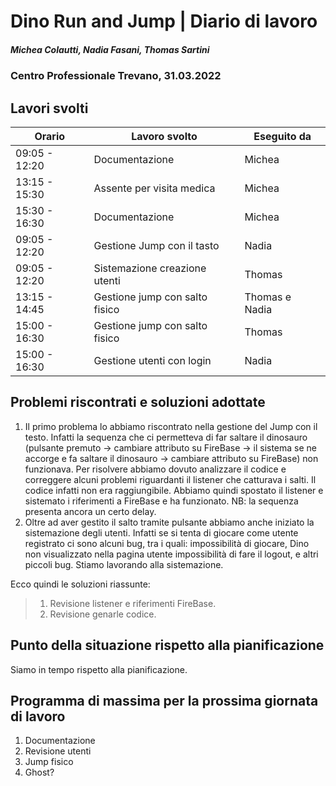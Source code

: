 # Dino Run and Jump | Diario di lavoro
##### Michea Colautti, Nadia Fasani, Thomas Sartini
### Centro Professionale Trevano, 31.03.2022

## Lavori svolti


| Orario        | Lavoro svolto                                     | Eseguito da       |
|---------------|---------------------------------------------------|-------------------|
| 09:05 - 12:20 | Documentazione                                    | Michea            |
| 13:15 - 15:30 | Assente per visita medica                         | Michea            |
| 15:30 - 16:30 | Documentazione                                    | Michea            |
| 09:05 - 12:20 | Gestione Jump con il tasto                        | Nadia             |
| 09:05 - 12:20 | Sistemazione creazione utenti                     | Thomas            |
| 13:15 - 14:45 | Gestione jump con salto fisico                    | Thomas e Nadia    |
| 15:00 - 16:30 | Gestione jump con salto fisico                    | Thomas            |
| 15:00 - 16:30 | Gestione utenti con login                         | Nadia             |


## Problemi riscontrati e soluzioni adottate


1. Il primo problema lo abbiamo riscontrato nella gestione del Jump con il testo. Infatti la sequenza che ci permetteva di far saltare il dinosauro (pulsante premuto -> cambiare attributo su FireBase -> il sistema se ne accorge e fa saltare il dinosauro -> cambiare attributo su FireBase) non funzionava. Per risolvere abbiamo dovuto analizzare il codice e correggere alcuni problemi riguardanti il listener che catturava i salti. Il codice infatti non era raggiungibile. Abbiamo quindi spostato il listener e sistemato i riferimenti a FireBase e ha funzionato. NB: la sequenza presenta ancora un certo delay.
2. Oltre ad aver gestito il salto tramite pulsante abbiamo anche iniziato la sistemazione degli utenti. Infatti se si tenta di giocare come utente registrato ci sono alcuni bug, tra i quali: impossibilità di giocare, Dino non visualizzato nella pagina utente impossibilità di fare il logout, e altri piccoli bug. Stiamo lavorando alla sistemazione.

Ecco quindi le soluzioni riassunte:
>1. Revisione listener e riferimenti FireBase.
>2. Revisione genarle codice.


##  Punto della situazione rispetto alla pianificazione
Siamo in tempo rispetto alla pianificazione.

## Programma di massima per la prossima giornata di lavoro
1. Documentazione
2. Revisione utenti
3. Jump fisico
4. Ghost?
